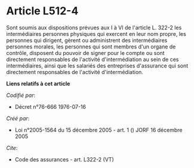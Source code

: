 # Article L512-4

Sont soumis aux dispositions prévues aux I à VI de l'article L. 322-2 les intermédiaires personnes physiques qui exercent en
leur nom propre, les personnes qui dirigent, gèrent ou administrent des intermédiaires personnes morales, les personnes qui
sont membres d'un organe de contrôle, disposent du pouvoir de signer pour le compte ou sont directement responsables de
l'activité d'intermédiation au sein de ces intermédiaires, ainsi que les salariés des entreprises d'assurance qui sont
directement responsables de l'activité d'intermédiation.

**Liens relatifs à cet article**

_Codifié par_:

  - Décret n°76-666 1976-07-16

_Créé par_:

  - Loi n°2005-1564 du 15 décembre 2005 - art. 1 () JORF 16 décembre 2005

_Cite_:

  - Code des assurances - art. L322-2 (VT)
